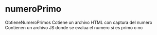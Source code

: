 # numeroPrimo
ObtieneNumeroPrimos
Cotiene un archivo HTML con captura del numero
Contienen un archivo JS donde se evalua el numero si es primo o no
